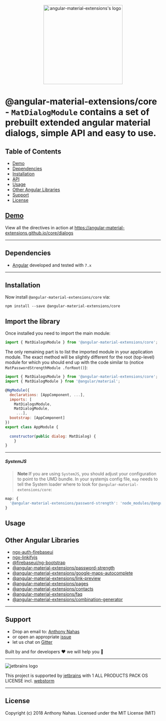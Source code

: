 <p align="center">
  <img alt="angular-material-extensions's logo"
   height="256px" width="256px" style="text-align: center;" 
   src="https://cdn.rawgit.com/angular-material-extensions/core/master/assets/angular-material-extensions-logo.svg">
</p>

# @angular-material-extensions/core - `MatDialogModule` contains a set of prebuilt extended angular material dialogs, simple API and easy to use.

## Table of Contents
- [Demo](#demo)
- [Dependencies](#dependencies)
- [Installation](#installation)
- [API](#api)
- [Usage](#usage) 
- [Other Angular Libraries](#other-angular-libraries)
- [Support](#support)
- [License](#license)

## [Demo](https://angular-material-extensions.github.io/core/dialogs)

View all the directives in action at https://angular-material-extensions.github.io/core/dialogs

---

<a name="dependencies"/>

## Dependencies
* [Angular](https://angular.io) developed and tested with `7.x`

---

<a name="installation"/>

##  Installation

Now install `@angular-material-extensions/core` via:
```shell
npm install --save @angular-material-extensions/core
```

## Import the library

Once installed you need to import the main module:
```js
import { MatDialogsModule } from '@angular-material-extensions/core';
```
The only remaining part is to list the imported module in your application module. The exact method will be slightly
different for the root (top-level) module for which you should end up with the code similar to (notice ` MatPasswordStrengthModule .forRoot()`):
```js
import { MatDialogsModule } from '@angular-material-extensions/core';
import { MatDialogModule } from '@angular/material';

@NgModule({
  declarations: [AppComponent, ...],
  imports: [
    MatDialogsModule,
    MatDialogModule,
     ...],  
  bootstrap: [AppComponent]
})
export class AppModule {
  
  constructor(public dialog: MatDialog) {
    }
}
```

---
##### SystemJS
>**Note**:If you are using `SystemJS`, you should adjust your configuration to point to the UMD bundle.
In your systemjs config file, `map` needs to tell the System loader where to look for `@angular-material-extensions/core`:
```js
map: {
  '@angular-material-extensions/password-strength': 'node_modules/@angular-material-extensions/core/bundles/core.umd.js',
}
```

<a name="usage"/>

## Usage

## Other Angular Libraries
- [ngx-auth-firebaseui](https://github.com/AnthonyNahas/ngx-auth-firebaseui)
- [ngx-linkifyjs](https://github.com/AnthonyNahas/ngx-linkifyjs)
- [@firebaseui/ng-bootstrap](https://github.com/firebaseui/ng-bootstrap)
- [@angular-material-extensions/password-strength](https://github.com/angular-material-extensions/password-strength)
- [@angular-material-extensions/google-maps-autocomplete](https://github.com/angular-material-extensions/google-maps-autocomplete)
- [@angular-material-extensions/link-preview](https://github.com/angular-material-extensions/link-preview)
- [@angular-material-extensions/pages](https://github.com/angular-material-extensions/pages)
- [@angular-material-extensions/contacts](https://github.com/angular-material-extensions/contacts)
- [@angular-material-extensions/faq](https://github.com/angular-material-extensions/faq)
- [@angular-material-extensions/combination-generator](https://github.com/angular-material-extensions/combination-generator)

---

<a name="support"/>

## Support
+ Drop an email to: [Anthony Nahas](mailto:anthony.na@hotmail.de)
+ or open an appropriate [issue](https://github.com/angular-material-extensions/password-strength/issues)
+ let us chat on [Gitter](https://gitter.im/angular-material-extensions/Lobby)
 
 Built by and for developers :heart: we will help you :punch:

---

![jetbrains logo](https://raw.githubusercontent.com/angular-material-extensions/password-strength/HEAD/assets/jetbrains-variant-4_logos/jetbrains-variant-4.png)

This project is supported by [jetbrains](https://www.jetbrains.com/) with 1 ALL PRODUCTS PACK OS LICENSE incl. [webstorm](https://www.jetbrains.com/webstorm)

---

## License

Copyright (c) 2018 Anthony Nahas. Licensed under the MIT License (MIT)

